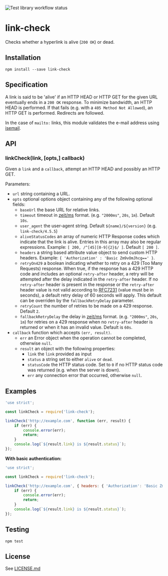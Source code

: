 ![Test library workflow status](https://github.com/tcort/link-check/workflows/Test%20library/badge.svg)

# link-check

Checks whether a hyperlink is alive (`200 OK`) or dead.

## Installation

    npm install --save link-check

## Specification

A link is said to be 'alive' if an HTTP HEAD or HTTP GET for the given URL
eventually ends in a `200 OK` response. To minimize bandwidth, an HTTP HEAD
is performed. If that fails (e.g. with a `405 Method Not Allowed`), an HTTP
GET is performed. Redirects are followed.

In the case of `mailto:` links, this module validates the e-mail address
using [isemail](https://www.npmjs.com/package/isemail).

## API

### linkCheck(link, [opts,] callback)

Given a `link` and a `callback`, attempt an HTTP HEAD and possibly an HTTP GET.

Parameters:

 * `url` string containing a URL.
 * `opts` optional options object containing any of the following optional fields:
   * `baseUrl` the base URL for relative links.
   * `timeout` timeout in [zeit/ms](https://www.npmjs.com/package/ms) format. (e.g. `"2000ms"`, `20s`, `1m`). Default `10s`.
   * `user_agent` the user-agent string. Default `${name}/${version}` (e.g. `link-check/4.5.5`)
   * `aliveStatusCodes` an array of numeric HTTP Response codes which indicate that the link is alive. Entries in this array may also be regular expressions. Example: `[ 200, /^[45][0-9]{2}$/ ]`.  Default `[ 200 ]`.
   * `headers` a string based attribute value object to send custom HTTP headers. Example: `{ 'Authorization' : 'Basic Zm9vOmJhcg==' }`.
   * `retryOn429` a boolean indicating whether to retry on a 429 (Too Many Requests) response. When true, if the response has a 429 HTTP code and includes an optional `retry-after` header, a retry will be attempted after the delay indicated in the `retry-after` header. If no `retry-after` header is present in the response or the `retry-after` header value is not valid according to [RFC7231](https://tools.ietf.org/html/rfc7231#section-7.1.3) (value must be in seconds), a default retry delay of 60 seconds will apply. This default can be overriden by the `fallbackRetryDelay` parameter.
   * `retryCount` the number of retries to be made on a 429 response. Default `2`.
   * `fallbackRetryDelay` the delay in [zeit/ms](https://www.npmjs.com/package/ms) format. (e.g. `"2000ms"`, `20s`, `1m`) for retries on a 429 response when no `retry-after` header is returned or when it has an invalid value. Default is `60s`.
 * `callback` function which accepts `(err, result)`.
   * `err` an Error object when the operation cannot be completed, otherwise `null`.
   * `result` an object with the following properties:
     * `link` the `link` provided as input
     * `status` a string set to either `alive` or `dead`.
     * `statusCode` the HTTP status code. Set to `0` if no HTTP status code was returned (e.g. when the server is down).
     * `err` any connection error that occurred, otherwise `null`.

## Examples

```js
'use strict';

const linkCheck = require('link-check');

linkCheck('http://example.com', function (err, result) {
    if (err) {
        console.error(err);
        return;
    }
    console.log(`${result.link} is ${result.status}`);
});
```

**With basic authentication:**

```js
'use strict';

const linkCheck = require('link-check');

linkCheck('http://example.com', { headers: { 'Authorization': 'Basic Zm9vOmJhcg==' } }, function (err, result) {
    if (err) {
        console.error(err);
        return;
    }
    console.log(`${result.link} is ${result.status}`);
});
```

## Testing

    npm test

## License

See [LICENSE.md](https://github.com/tcort/link-check/blob/master/LICENSE.md)

